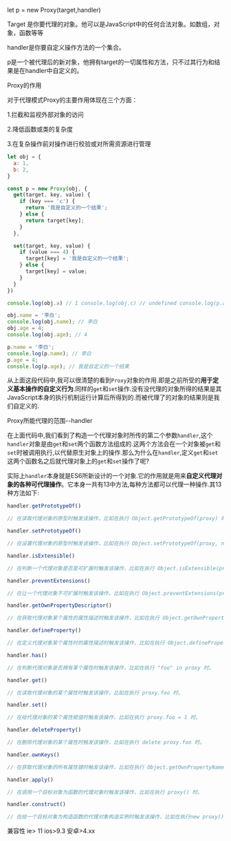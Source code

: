 let p = new Proxy(target,handler)

Target 是你要代理的对象。他可以是JavaScript中的任何合法对象。如数组，对象，函数等等

handler是你要自定义操作方法的一个集合。

p是一个被代理后的新对象，他拥有target的一切属性和方法，只不过其行为和结果是在handler中自定义的。





Proxy的作用

对于代理模式Proxy的主要作用体现在三个方面：

1.拦截和监视外部对象的访问

2.降低函数或类的复杂度

3.在复杂操作前对操作进行校验或对所需资源进行管理

```javascript
let obj = {
  a: 1,
  b: 2,
}

const p = new Proxy(obj, {
  get(target, key, value) {
    if (key === 'c') {
      return '我是自定义的一个结果';
    } else {
      return target[key];
    }
  },

  set(target, key, value) {
    if (value === 4) {
      target[key] = '我是自定义的一个结果';
    } else {
      target[key] = value;
    }
  }
})

console.log(obj.a) // 1 console.log(obj.c) // undefined console.log(p.a) // 1 console.log(p.c) // 我是自定义的一个结果

obj.name = '李白';
console.log(obj.name); // 李白
obj.age = 4;
console.log(obj.age); // 4

p.name = '李白';
console.log(p.name); // 李白
p.age = 4;
console.log(p.age); // 我是自定义的一个结果 
```

从上面这段代码中,我可以很清楚的看到`Proxy`对象的作用.即是之前所受的**用于定义基本操作的自定义行为**.同样的`get`和`set`操作.没有没代理的对象所得的结果是其JavaScript本身的执行机制运行计算后所得到的.而被代理了的对象的结果则是我们自定义的.

Proxy所能代理的范围--handler

在上面代码中,我们看到了构造一个代理对象时所传的第二个参数`handler`,这个`handler`对象是由`get`和`set`两个函数方法组成的.这两个方法会在一个对象被`get`和`set`时被调用执行,以代替原生对象上的操作.那么为什么在`handler`,定义`get`和`set`这两个函数名之后就代理对象上的`get`和`set`操作了呢?

实际上`handler`本身就是ES6所新设计的一个对象.它的作用就是用来**自定义代理对象的各种可代理操作**。它本身一共有13中方法,每种方法都可以代理一种操作.其13种方法如下:

```javascript
handler.getPrototypeOf()

// 在读取代理对象的原型时触发该操作，比如在执行 Object.getPrototypeOf(proxy) 时。

handler.setPrototypeOf()

// 在设置代理对象的原型时触发该操作，比如在执行 Object.setPrototypeOf(proxy, null) 时。

handler.isExtensible()

// 在判断一个代理对象是否是可扩展时触发该操作，比如在执行 Object.isExtensible(proxy) 时。

handler.preventExtensions()

// 在让一个代理对象不可扩展时触发该操作，比如在执行 Object.preventExtensions(proxy) 时。

handler.getOwnPropertyDescriptor()

// 在获取代理对象某个属性的属性描述时触发该操作，比如在执行 Object.getOwnPropertyDescriptor(proxy, "foo") 时。

handler.defineProperty()

// 在定义代理对象某个属性时的属性描述时触发该操作，比如在执行 Object.defineProperty(proxy, "foo", {}) 时。

handler.has()

// 在判断代理对象是否拥有某个属性时触发该操作，比如在执行 "foo" in proxy 时。

handler.get()

// 在读取代理对象的某个属性时触发该操作，比如在执行 proxy.foo 时。

handler.set()

// 在给代理对象的某个属性赋值时触发该操作，比如在执行 proxy.foo = 1 时。

handler.deleteProperty()

// 在删除代理对象的某个属性时触发该操作，比如在执行 delete proxy.foo 时。

handler.ownKeys()

// 在获取代理对象的所有属性键时触发该操作，比如在执行 Object.getOwnPropertyNames(proxy) 时。

handler.apply()

// 在调用一个目标对象为函数的代理对象时触发该操作，比如在执行 proxy() 时。

handler.construct()

// 在给一个目标对象为构造函数的代理对象构造实例时触发该操作，比如在执行new proxy() 时。
```



兼容性 ie> 11   ios>9.3  安卓>4.xx
